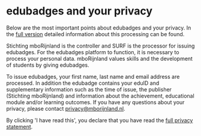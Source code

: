 # edubadges and your privacy

Below are the most important points about edubadges and your privacy. In the [full version](link) detailed information about this processing can be found.

Stichting mboRijnland is the controller and SURF is the processor for issuing edubadges. For the edubadges platform to function, it is necessary to process your personal data. mboRijnland values skills and the development of students by giving edubadges.

To issue edubadges, your first name, last name and email address are processed. In addition the edubadge contains your eduID and supplementary information such as the time of issue, the publisher (Stichting mboRijnland) and information about the achievement, educational module and/or learning outcomes. If you have any questions about your privacy, please contact [privacy@mborijnland.nl](mailto:privacy@mborijnland.nl).

By clicking 'I have read this', you declare that you have read the [full privacy statement](link).